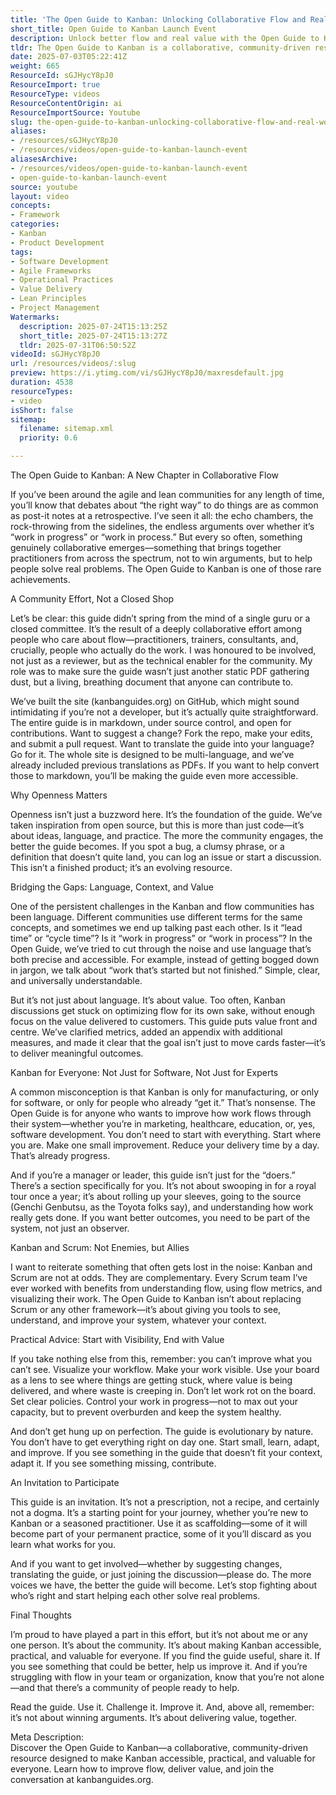 ```yaml
---
title: 'The Open Guide to Kanban: Unlocking Collaborative Flow and Real-World Value for Every Team'
short_title: Open Guide to Kanban Launch Event
description: Unlock better flow and real value with the Open Guide to Kanban—a practical, community-driven resource for teams in any industry. Join the movement!
tldr: The Open Guide to Kanban is a collaborative, community-driven resource that makes Kanban accessible and practical for all teams, focusing on real-world value rather than rigid rules or jargon. It encourages managers and teams to start small, visualize work, and continuously improve by contributing to and adapting the guide. Managers should engage directly with their teams, use the guide to enhance visibility and flow, and participate in the community to solve real problems together.
date: 2025-07-03T05:22:41Z
weight: 665
ResourceId: sGJHycY8pJ0
ResourceImport: true
ResourceType: videos
ResourceContentOrigin: ai
ResourceImportSource: Youtube
slug: the-open-guide-to-kanban-unlocking-collaborative-flow-and-real-world-value-for-every-team
aliases:
- /resources/sGJHycY8pJ0
- /resources/videos/open-guide-to-kanban-launch-event
aliasesArchive:
- /resources/videos/open-guide-to-kanban-launch-event
- open-guide-to-kanban-launch-event
source: youtube
layout: video
concepts:
- Framework
categories:
- Kanban
- Product Development
tags:
- Software Development
- Agile Frameworks
- Operational Practices
- Value Delivery
- Lean Principles
- Project Management
Watermarks:
  description: 2025-07-24T15:13:25Z
  short_title: 2025-07-24T15:13:27Z
  tldr: 2025-07-31T06:50:52Z
videoId: sGJHycY8pJ0
url: /resources/videos/:slug
preview: https://i.ytimg.com/vi/sGJHycY8pJ0/maxresdefault.jpg
duration: 4538
resourceTypes:
- video
isShort: false
sitemap:
  filename: sitemap.xml
  priority: 0.6

---
```

The Open Guide to Kanban: A New Chapter in Collaborative Flow

If you’ve been around the agile and lean communities for any length of time, you’ll know that debates about “the right way” to do things are as common as post-it notes at a retrospective. I’ve seen it all: the echo chambers, the rock-throwing from the sidelines, the endless arguments over whether it’s “work in progress” or “work in process.” But every so often, something genuinely collaborative emerges—something that brings together practitioners from across the spectrum, not to win arguments, but to help people solve real problems. The Open Guide to Kanban is one of those rare achievements.

A Community Effort, Not a Closed Shop

Let’s be clear: this guide didn’t spring from the mind of a single guru or a closed committee. It’s the result of a deeply collaborative effort among people who care about flow—practitioners, trainers, consultants, and, crucially, people who actually do the work. I was honoured to be involved, not just as a reviewer, but as the technical enabler for the community. My role was to make sure the guide wasn’t just another static PDF gathering dust, but a living, breathing document that anyone can contribute to.

We’ve built the site (kanbanguides.org) on GitHub, which might sound intimidating if you’re not a developer, but it’s actually quite straightforward. The entire guide is in markdown, under source control, and open for contributions. Want to suggest a change? Fork the repo, make your edits, and submit a pull request. Want to translate the guide into your language? Go for it. The whole site is designed to be multi-language, and we’ve already included previous translations as PDFs. If you want to help convert those to markdown, you’ll be making the guide even more accessible.

Why Openness Matters

Openness isn’t just a buzzword here. It’s the foundation of the guide. We’ve taken inspiration from open source, but this is more than just code—it’s about ideas, language, and practice. The more the community engages, the better the guide becomes. If you spot a bug, a clumsy phrase, or a definition that doesn’t quite land, you can log an issue or start a discussion. This isn’t a finished product; it’s an evolving resource.

Bridging the Gaps: Language, Context, and Value

One of the persistent challenges in the Kanban and flow communities has been language. Different communities use different terms for the same concepts, and sometimes we end up talking past each other. Is it “lead time” or “cycle time”? Is it “work in progress” or “work in process”? In the Open Guide, we’ve tried to cut through the noise and use language that’s both precise and accessible. For example, instead of getting bogged down in jargon, we talk about “work that’s started but not finished.” Simple, clear, and universally understandable.

But it’s not just about language. It’s about value. Too often, Kanban discussions get stuck on optimizing flow for its own sake, without enough focus on the value delivered to customers. This guide puts value front and centre. We’ve clarified metrics, added an appendix with additional measures, and made it clear that the goal isn’t just to move cards faster—it’s to deliver meaningful outcomes.

Kanban for Everyone: Not Just for Software, Not Just for Experts

A common misconception is that Kanban is only for manufacturing, or only for software, or only for people who already “get it.” That’s nonsense. The Open Guide is for anyone who wants to improve how work flows through their system—whether you’re in marketing, healthcare, education, or, yes, software development. You don’t need to start with everything. Start where you are. Make one small improvement. Reduce your delivery time by a day. That’s already progress.

And if you’re a manager or leader, this guide isn’t just for the “doers.” There’s a section specifically for you. It’s not about swooping in for a royal tour once a year; it’s about rolling up your sleeves, going to the source (Genchi Genbutsu, as the Toyota folks say), and understanding how work really gets done. If you want better outcomes, you need to be part of the system, not just an observer.

Kanban and Scrum: Not Enemies, but Allies

I want to reiterate something that often gets lost in the noise: Kanban and Scrum are not at odds. They are complementary. Every Scrum team I’ve ever worked with benefits from understanding flow, using flow metrics, and visualizing their work. The Open Guide to Kanban isn’t about replacing Scrum or any other framework—it’s about giving you tools to see, understand, and improve your system, whatever your context.

Practical Advice: Start with Visibility, End with Value

If you take nothing else from this, remember: you can’t improve what you can’t see. Visualize your workflow. Make your work visible. Use your board as a lens to see where things are getting stuck, where value is being delivered, and where waste is creeping in. Don’t let work rot on the board. Set clear policies. Control your work in progress—not to max out your capacity, but to prevent overburden and keep the system healthy.

And don’t get hung up on perfection. The guide is evolutionary by nature. You don’t have to get everything right on day one. Start small, learn, adapt, and improve. If you see something in the guide that doesn’t fit your context, adapt it. If you see something missing, contribute.

An Invitation to Participate

This guide is an invitation. It’s not a prescription, not a recipe, and certainly not a dogma. It’s a starting point for your journey, whether you’re new to Kanban or a seasoned practitioner. Use it as scaffolding—some of it will become part of your permanent practice, some of it you’ll discard as you learn what works for you.

And if you want to get involved—whether by suggesting changes, translating the guide, or just joining the discussion—please do. The more voices we have, the better the guide will become. Let’s stop fighting about who’s right and start helping each other solve real problems.

Final Thoughts

I’m proud to have played a part in this effort, but it’s not about me or any one person. It’s about the community. It’s about making Kanban accessible, practical, and valuable for everyone. If you find the guide useful, share it. If you see something that could be better, help us improve it. And if you’re struggling with flow in your team or organization, know that you’re not alone—and that there’s a community of people ready to help.

Read the guide. Use it. Challenge it. Improve it. And, above all, remember: it’s not about winning arguments. It’s about delivering value, together.

Meta Description:  
Discover the Open Guide to Kanban—a collaborative, community-driven resource designed to make Kanban accessible, practical, and valuable for everyone. Learn how to improve flow, deliver value, and join the conversation at kanbanguides.org.
